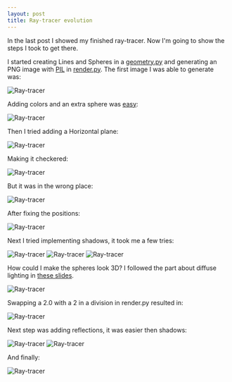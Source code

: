 ```yaml
---
layout: post
title: Ray-tracer evolution
---
```


In the last post I showed my finished ray-tracer. Now I'm going to show the steps I took to get there.

I started creating Lines and Spheres in a [geometry.py](https://github.com/adusca/ray-tracer/blob/8e27e37f42a52575b316249489bce484aaaa800b/geometry.py) and generating an PNG image with [PIL](http://effbot.org/imagingbook/pil-index.htm) in [render.py](https://github.com/adusca/ray-tracer/blob/8e27e37f42a52575b316249489bce484aaaa800b/render.py). The first image I was able to generate was:

![Ray-tracer](/images/rays1.png "First Image")

Adding colors and an extra sphere was [easy](https://github.com/adusca/ray-tracer/commit/a9c55cf147658903a5a3e112d378cb5625e5e68e):

![Ray-tracer](/images/rays2.png "Colors")

Then I tried adding a Horizontal plane:

![Ray-tracer](/images/rays3.png "Horizontal Plane")

Making it checkered:

![Ray-tracer](/images/rays4.png "Checkered Horizontal Plane")

But it was in the wrong place:

![Ray-tracer](/images/rays5.png "Bad perspective")

After fixing the positions:

![Ray-tracer](/images/rays6.png "Yeah!")

Next I tried implementing shadows, it took me a few tries:

![Ray-tracer](/images/rays7.png "Shadows First Try")
![Ray-tracer](/images/rays8.png "Shadows Second Try (ops)")
![Ray-tracer](/images/rays9.png "Shadows")

How could I make the spheres look 3D? I followed the part about diffuse lighting in [these slides](http://fileadmin.cs.lth.se/cs/Education/EDAN30/lectures/S1-rt.pdf).

![Ray-tracer](/images/rays10.png "Diffuse light")

Swapping a 2.0 with a 2 in a division in render.py resulted in:

![Ray-tracer](/images/rays11.png "Ops!")

Next step was adding reflections, it was easier then shadows:

![Ray-tracer](/images/rays12.png "Reflection First Try")
![Ray-tracer](/images/rays13.png "Reflection")

And finally:

![Ray-tracer](/images/rays14.png "Final Result")
